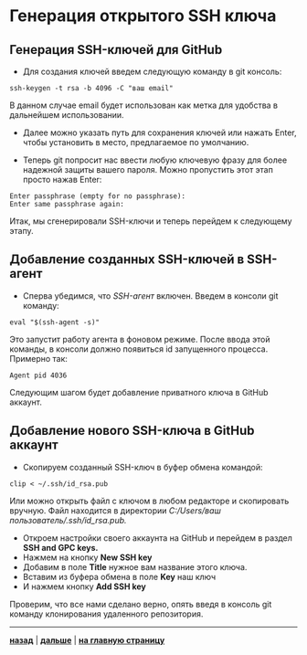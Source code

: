 # **Генерация открытого SSH ключа**

## **Генерация SSH-ключей для GitHub**

* Для создания ключей введем следующую команду в git консоль:

```bush=
ssh-keygen -t rsa -b 4096 -C "ваш email"
```

В данном случае email будет использован как метка для удобства в дальнейшем использовании.

* Далее можно указать путь для сохранения ключей или нажать Enter, чтобы установить в место, предлагаемое по умолчанию.

* Теперь git попросит нас ввести любую ключевую фразу для более надежной защиты вашего пароля. Можно пропустить этот этап просто нажав Enter:

```bush=
Enter passphrase (empty for no passphrase):
Enter same passphrase again:
```

Итак, мы сгенерировали SSH-ключи и теперь перейдем к следующему этапу.

## **Добавление созданных SSH-ключей в SSH-агент**

* Сперва убедимся, что *SSH-агент* включен.
Введем в консоли git команду:

```bush=
eval "$(ssh-agent -s)"
```

Это запустит работу агента в фоновом режиме. После ввода этой команды, в консоли должно появиться id запущенного процесса.
Примерно так:

```bush=
Agent pid 4036
```

Следующим шагом будет добавление приватного ключа в GitHub аккаунт.

## **Добавление нового SSH-ключа в GitHub аккаунт**

* Скопируем созданный SSH-ключ в буфер обмена командой:

```bush=
clip < ~/.ssh/id_rsa.pub
```

Или можно открыть файл с ключом в любом редакторе и скопировать вручную. Файл находится в директории *C:/Users/ваш пользователь/.ssh/id_rsa.pub.*
* Откроем настройки своего аккаунта на GitHub и перейдем в раздел **SSH and GPC keys.** 
* Нажмем на кнопку **New SSH key**
* Добавим в поле **Title** нужное вам название этого ключа.
* Вставим из буфера обмена в поле **Key** наш ключ
* И нажмем кнопку **Add SSH key**

Проверим, что все нами сделано верно, опять введя в консоль git команду клонирования удаленного репозитория.

---

 [**назад**](/github.md) | 
[**дальше**](/gui.md) | 
 [**на главную страницу**](/readme.md)
